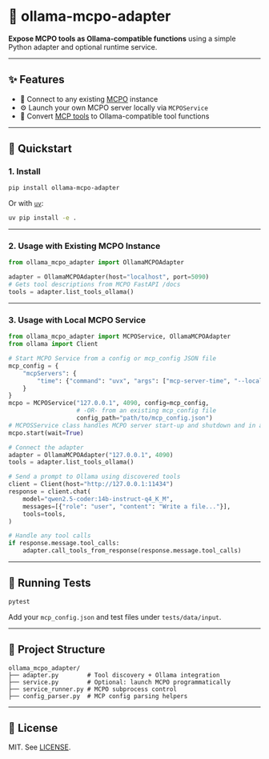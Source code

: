
# 🦙 ollama-mcpo-adapter

**Expose MCPO tools as Ollama-compatible functions** using a simple Python adapter and optional runtime service.

---

## ✨ Features

- 🔌 Connect to any existing [MCPO](https://github.com/open-webui/mcpo) instance
- ⚙️ Launch your own MCPO server locally via `MCPOService`
- 🔁 Convert [MCP tools](https://modelcontextprotocol.info/docs) to Ollama-compatible tool functions

---

## 🚀 Quickstart

### 1. Install

```bash
pip install ollama-mcpo-adapter
```

Or with [`uv`](https://docs.astral.sh/uv/):

```bash
uv pip install -e .
```
---

### 2. Usage with Existing MCPO Instance

```python
from ollama_mcpo_adapter import OllamaMCPOAdapter

adapter = OllamaMCPOAdapter(host="localhost", port=5090)
# Gets tool descriptions from MCPO FastAPI /docs
tools = adapter.list_tools_ollama()
```

---

### 3. Usage with Local MCPO Service

```python
from ollama_mcpo_adapter import MCPOService, OllamaMCPOAdapter
from ollama import Client

# Start MCPO Service from a config or mcp_config JSON file
mcp_config = {
    "mcpServers": {
        "time": {"command": "uvx", "args": ["mcp-server-time", "--local-timezone=Europe/Berlin"]}
    }
}
mcpo = MCPOService("127.0.0.1", 4090, config=mcp_config,
                   # -OR- from an existing mcp_config file 
                   config_path="path/to/mcp_config.json")
# MCPOSService class handles MCPO server start-up and shutdown and in a subprocess
mcpo.start(wait=True)

# Connect the adapter
adapter = OllamaMCPOAdapter("127.0.0.1", 4090)
tools = adapter.list_tools_ollama()

# Send a prompt to Ollama using discovered tools
client = Client(host="http://127.0.0.1:11434")
response = client.chat(
    model="qwen2.5-coder:14b-instruct-q4_K_M",
    messages=[{"role": "user", "content": "Write a file..."}],
    tools=tools,
)

# Handle any tool calls
if response.message.tool_calls:
    adapter.call_tools_from_response(response.message.tool_calls)
```

---

## 🧪 Running Tests

```bash
pytest
```

Add your `mcp_config.json` and test files under `tests/data/input`.

---

## 📂 Project Structure

```
ollama_mcpo_adapter/
├── adapter.py        # Tool discovery + Ollama integration
├── service.py        # Optional: launch MCPO programmatically
├── service_runner.py # MCPO subprocess control
├── config_parser.py  # MCP config parsing helpers
```

---

## 📜 License

MIT. See [LICENSE](./LICENSE).
